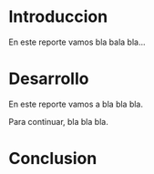 # Introduccion
En este reporte vamos  bla bala bla...

# Desarrollo
En este reporte vamos a bla bla bla.

Para continuar, bla bla bla.

# Conclusion